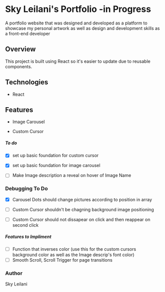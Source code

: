 # Sky Leilani's Portfolio -in Progress #
A portfolio website that was designed and developed as a platform to showcase my personal artwork as well as design and development skills as a front-end developer

## Overview 

This project is built using React so it's easier to update due to reusable components. 

## Technologies  

* React

## Features  

* Image Carousel 

* Custom Cursor

##### To do 

- [x] set up basic foundation for custom cursor
- [x] set up basic foundation for image carousel 

- [ ] Make Image description a reveal on hover of Image Name 


### Debugging To Do 
- [x] Carousel Dots should change pictures according to position in array 
- [ ] Custom Cursor shouldn't be chagning background image positioning 
- [ ] Custom Cursor should not dissapear on click and then reappear on second click 


##### Features to Impliment 

- [ ] Function that inverses color (use this for the custom cursors background color as well as the Image descrip's font color)
- [ ] Smooth Scroll, Scroll Trigger for page transitions 

### Author ###

Sky Leilani

